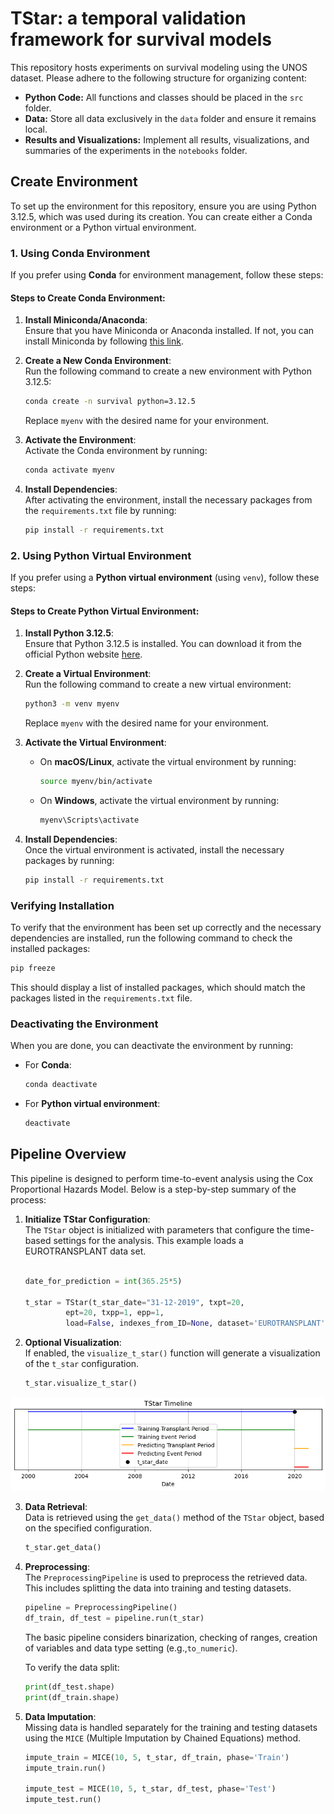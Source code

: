 # TStar: a temporal validation framework for survival models

This repository hosts experiments on survival modeling using the UNOS dataset. Please adhere to the following structure for organizing content:

- **Python Code:** All functions and classes should be placed in the `src` folder.
- **Data:** Store all data exclusively in the `data` folder and ensure it remains local.
- **Results and Visualizations:** Implement all results, visualizations, and summaries of the experiments in the `notebooks` folder.


## Create Environment

To set up the environment for this repository, ensure you are using Python 3.12.5, which was used during its creation. You can create either a Conda environment or a Python virtual environment.

### 1. Using Conda Environment

If you prefer using **Conda** for environment management, follow these steps:

#### Steps to Create Conda Environment:

1. **Install Miniconda/Anaconda**:  
   Ensure that you have Miniconda or Anaconda installed. If not, you can install Miniconda by following [this link](https://docs.conda.io/en/latest/miniconda.html).

2. **Create a New Conda Environment**:  
   Run the following command to create a new environment with Python 3.12.5:
   
   ```bash
   conda create -n survival python=3.12.5
   ```

   Replace `myenv` with the desired name for your environment.

3. **Activate the Environment**:  
   Activate the Conda environment by running:

   ```bash
   conda activate myenv
   ```

4. **Install Dependencies**:  
   After activating the environment, install the necessary packages from the `requirements.txt` file by running:

   ```bash
   pip install -r requirements.txt
   ```

### 2. Using Python Virtual Environment

If you prefer using a **Python virtual environment** (using `venv`), follow these steps:

#### Steps to Create Python Virtual Environment:

1. **Install Python 3.12.5**:  
   Ensure that Python 3.12.5 is installed. You can download it from the official Python website [here](https://www.python.org/downloads/release/python-3125/).

2. **Create a Virtual Environment**:  
   Run the following command to create a new virtual environment:

   ```bash
   python3 -m venv myenv
   ```

   Replace `myenv` with the desired name for your environment.

3. **Activate the Virtual Environment**:  
   - On **macOS/Linux**, activate the virtual environment by running:

     ```bash
     source myenv/bin/activate
     ```

   - On **Windows**, activate the virtual environment by running:

     ```bash
     myenv\Scripts\activate
     ```

4. **Install Dependencies**:  
   Once the virtual environment is activated, install the necessary packages by running:

   ```bash
   pip install -r requirements.txt
   ```

### Verifying Installation

To verify that the environment has been set up correctly and the necessary dependencies are installed, run the following command to check the installed packages:

```bash
pip freeze
```

This should display a list of installed packages, which should match the packages listed in the `requirements.txt` file.

### Deactivating the Environment

When you are done, you can deactivate the environment by running:

- For **Conda**:

  ```bash
  conda deactivate
  ```

- For **Python virtual environment**:

  ```bash
  deactivate
  ```

## Pipeline Overview

This pipeline is designed to perform time-to-event analysis using the Cox Proportional Hazards Model. Below is a step-by-step summary of the process:

1. **Initialize TStar Configuration**:  
   The `TStar` object is initialized with parameters that configure the time-based settings for the analysis. This example loads a EUROTRANSPLANT data set.

   ```python
   
   date_for_prediction = int(365.25*5)

   t_star = TStar(t_star_date="31-12-2019", txpt=20, 
            ept=20, txpp=1, epp=1, 
            load=False, indexes_from_ID=None, dataset='EUROTRANSPLANT')
   ```
2. **Optional Visualization**:  
   If enabled, the `visualize_t_star()` function will generate a visualization of the `t_star` configuration.

   ```python
   t_star.visualize_t_star()   
   ```
  ![TStar_example](t_star_example.png)

3. **Data Retrieval**:  
   Data is retrieved using the `get_data()` method of the `TStar` object, based on the specified configuration.

   ```python
   t_star.get_data()
   ```

4. **Preprocessing**:  
   The `PreprocessingPipeline` is used to preprocess the retrieved data. This includes splitting the data into training and testing datasets.

   ```python
   pipeline = PreprocessingPipeline()
   df_train, df_test = pipeline.run(t_star)
   ```
   The basic pipeline considers binarization, checking of ranges, creation of variables and data type setting (e.g.,`to_numeric`). 

   To verify the data split:

   ```python
   print(df_test.shape)
   print(df_train.shape)
   ```

5. **Data Imputation**:  
   Missing data is handled separately for the training and testing datasets using the `MICE` (Multiple Imputation by Chained Equations) method.

   ```python
   impute_train = MICE(10, 5, t_star, df_train, phase='Train')
   impute_train.run()

   impute_test = MICE(10, 5, t_star, df_test, phase='Test')
   impute_test.run()
   ```